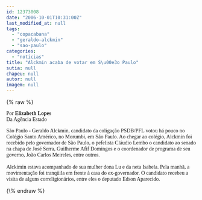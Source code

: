 ```yaml
---
id: 12373008
date: "2006-10-01T10:31:00Z"
last_modified_at: null
tags:
  - "copacabana"
  - "geraldo-alckmin"
  - "sao-paulo"
categories:
  - "noticias"
title: "Alckmin acaba de votar em S\u00e3o Paulo"
sutia: null
chapeu: null
autor: null
imagem: null
---
```

{\% raw %}
<p><P><FONT face=Verdana>Por<STRONG> Elizabeth Lopes<BR></STRONG>Da Agência Estado</FONT></P><FONT face=Verdana></p>
<p><P>São Paulo - Geraldo Alckmin, candidato da coligação PSDB/PFL votou há pouco no Colégio Santo Américo, no Morumbi, em São Paulo. Ao chegar ao colégio, Alckmin foi recebido pelo governador de São Paulo, o pefelista Cláudio Lembo o candidato ao senado na chapa de José Serra, Guilherme Afif Domingos e o coordenador de programa de seu governo, João Carlos Meireles, entre outros. <BR><BR>Alckimin estava acompanhado de sua mulher dona Lu e da neta Isabela. Pela manhã, a movimentação foi tranqüila em frente à casa do ex-governador. O candidato recebeu a visita de alguns correligionários, entre eles o deputado Edson Aparecido.</P></FONT> </p>
{\% endraw %}